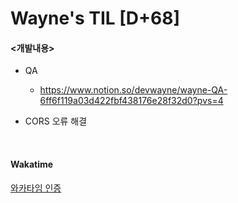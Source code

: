  Wayne's TIL [D+68]
===

#### <개발내용>
- QA
  - https://www.notion.so/devwayne/wayne-QA-6ff6f119a03d422fbf438176e28f32d0?pvs=4

- CORS 오류 해결

<br>

#### Wakatime

[와카타임 인증](https://github.com/RyeinKim/TIL/blob/main/wakatime/Oct/20231022.png)